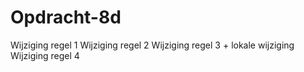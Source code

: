 # Opdracht-8d
Wijziging regel 1
Wijziging regel 2
Wijziging regel 3 + lokale wijziging
Wijziging regel 4
